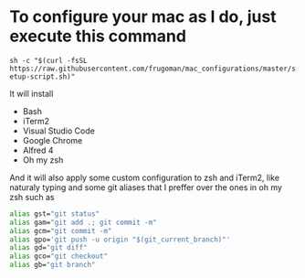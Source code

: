 # To configure your mac as I do, just execute this command

`sh -c "$(curl -fsSL https://raw.githubusercontent.com/frugoman/mac_configurations/master/setup-script.sh)"`

It will install
- Bash
- iTerm2
- Visual Studio Code
- Google Chrome
- Alfred 4
- Oh my zsh

And it will also apply some custom configuration to zsh and iTerm2, like naturaly typing and some git aliases that I preffer over the ones in oh my zsh such as
``` bash
alias gst="git status"
alias gam="git add .; git commit -m"
alias gcm="git commit -m"
alias gpo='git push -u origin "$(git_current_branch)"'
alias gd="git diff"
alias gco="git checkout"
alias gb="git branch"
```
